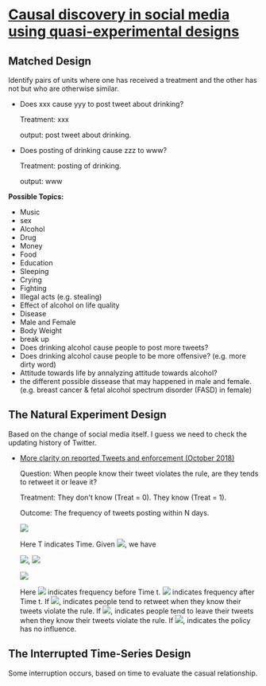 # [Causal discovery in social media using quasi-experimental designs](https://dl.acm.org/citation.cfm?id=1964859)

## Matched Design
Identify pairs of units where one has received a treatment and the other has not but who are otherwise similar.

- Does xxx cause yyy to post tweet about drinking?

  Treatment: xxx

  output: post tweet about drinking.

- Does posting of drinking cause zzz to www?

  Treatment: posting of drinking.

  output: www
  
**Possible Topics:** 
  - Music
  - sex
  - Alcohol
  - Drug
  - Money
  - Food
  - Education
  - Sleeping
  - Crying
  - Fighting
  - Illegal acts (e.g. stealing)
  - Effect of alcohol on life quality
  - Disease
  - Male and Female
  - Body Weight
  - break up
  - Does drinking alcohol cause people to post more tweets?
  - Does drinking alcohol cause people to be more offensive? (e.g. more dirty word)
  - Attitude towards life by annalyzing attitude towards alcohol?
  - the different possible dissease that may happened in male and female. (e.g. breast cancer & fetal alcohol spectrum disorder (FASD) in female) 

## The Natural Experiment Design
Based on the change of social media itself. I guess we need to check the updating history of Twitter.

- [More clarity on reported Tweets and enforcement (October 2018)](https://blog.twitter.com/en_us/topics/product/2018/more-clarity-on-reported-tweets-and-enforcement.html)
    
  Question: When people know their tweet violates the rule, are they tends to retweet it or leave it?
  
  Treatment: They don't know (Treat = 0). They know (Treat = 1). 
  
  Outcome: The frequency of tweets posting within N days. 

  ![](http://latex.codecogs.com/gif.latex?T<t,Treat\=0;T\\geq{t},Treat\=1)

  Here T indicates Time. Given ![](http://latex.codecogs.com/gif.latex?N\\in\\{1,3,5,10,15,20,25,30\\}), we have
    
  ![](http://latex.codecogs.com/gif.latex?freq_{before}\=\\frac{\\sum_{i\=t-N}^{t}num_i(posting)}{N}),  ![](http://latex.codecogs.com/gif.latex?freq_{after}\=\\frac{\\sum_{i\=t}^{t+N}num_i(posting)}{N})
  

  ![](http://latex.codecogs.com/gif.latex?diff\=freq_{before}-freq_{after})

  Here ![](http://latex.codecogs.com/gif.latex?freq_{before}) indicates frequency before Time t. ![](http://latex.codecogs.com/gif.latex?freq_{after}) indicates frequency after Time t. 
  If ![](http://latex.codecogs.com/gif.latex?diff<0), indicates people tend to retweet when they know their tweets violate the rule. 
  If ![](http://latex.codecogs.com/gif.latex?diff>0), indicates people tend to leave their tweets when they know their tweets violate the rule. 
  If ![](http://latex.codecogs.com/gif.latex?diff\\to0), indicates the policy has no influence. 
  
 


## The Interrupted Time-Series Design
Some interruption occurs, based on time to evaluate the casual relationship.








